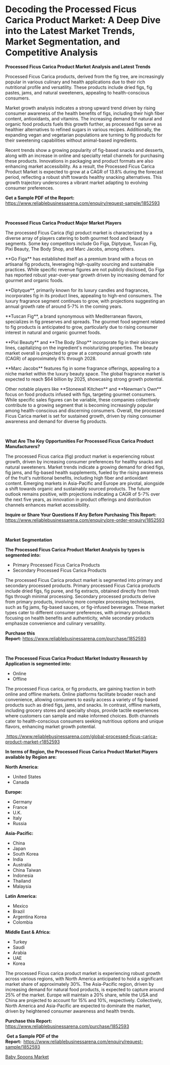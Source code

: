 <p><h1>Decoding the Processed Ficus Carica Product Market: A Deep Dive into the Latest Market Trends, Market Segmentation, and Competitive Analysis</h1></p><p><strong>Processed Ficus Carica Product Market Analysis and Latest Trends</strong></p>
<p><p>Processed Ficus Carica products, derived from the fig tree, are increasingly popular in various culinary and health applications due to their rich nutritional profile and versatility. These products include dried figs, fig pastes, jams, and natural sweeteners, appealing to health-conscious consumers.</p><p>Market growth analysis indicates a strong upward trend driven by rising consumer awareness of the health benefits of figs, including their high fiber content, antioxidants, and vitamins. The increasing demand for natural and organic food products fuels this growth further, as processed figs serve as healthier alternatives to refined sugars in various recipes. Additionally, the expanding vegan and vegetarian populations are turning to fig products for their sweetening capabilities without animal-based ingredients.</p><p>Recent trends show a growing popularity of fig-based snacks and desserts, along with an increase in online and specialty retail channels for purchasing these products. Innovations in packaging and product formats are also enhancing market accessibility. As a result, the Processed Ficus Carica Product Market is expected to grow at a CAGR of 13.8% during the forecast period, reflecting a robust shift towards healthy snacking alternatives. This growth trajectory underscores a vibrant market adapting to evolving consumer preferences.</p></p>
<p><strong>Get a Sample PDF of the Report:&nbsp;</strong> <a href="https://www.reliablebusinessarena.com/enquiry/request-sample/1852593?utm_campaign=3457&utm_medium=2&utm_source=Github&utm_content=ia&utm_term=05042025&utm_id=processed-ficus-carica-product">https://www.reliablebusinessarena.com/enquiry/request-sample/1852593</a></p>
<p>&nbsp;</p>
<p><strong>Processed Ficus Carica Product Major Market Players</strong></p>
<p><p>The processed Ficus Carica (fig) product market is characterized by a diverse array of players catering to both gourmet food and beauty segments. Some key competitors include Go Figa, Diptyque, Tuscan Fig, Pixi Beauty, The Body Shop, and Marc Jacobs, among others.</p><p>**Go Figa** has established itself as a premium brand with a focus on artisanal fig products, leveraging high-quality sourcing and sustainable practices. While specific revenue figures are not publicly disclosed, Go Figa has reported robust year-over-year growth driven by increasing demand for gourmet and organic foods.</p><p>**Diptyque**, primarily known for its luxury candles and fragrances, incorporates fig in its product lines, appealing to high-end consumers. The luxury fragrance segment continues to grow, with projections suggesting an annual growth rate of around 5-7% in the coming years.</p><p>**Tuscan Fig**, a brand synonymous with Mediterranean flavors, specializes in fig preserves and spreads. The gourmet food segment related to fig products is anticipated to grow, particularly due to rising consumer interest in natural and organic gourmet foods.</p><p>**Pixi Beauty** and **The Body Shop** incorporate fig in their skincare lines, capitalizing on the ingredient's moisturizing properties. The beauty market overall is projected to grow at a compound annual growth rate (CAGR) of approximately 6% through 2028.</p><p>**Marc Jacobs** features fig in some fragrance offerings, appealing to a niche market within the luxury beauty space. The global fragrance market is expected to reach $64 billion by 2025, showcasing strong growth potential.</p><p>Other notable players like **Stonewall Kitchen** and **Newman's Own** focus on food products infused with figs, targeting gourmet consumers. While specific sales figures can be variable, these companies collectively contribute to a growing segment that is becoming increasingly popular among health-conscious and discerning consumers. Overall, the processed Ficus Carica market is set for sustained growth, driven by rising consumer awareness and demand for diverse fig products.</p></p>
<p>&nbsp;</p>
<p><strong>What Are The Key Opportunities For Processed Ficus Carica Product Manufacturers?</strong></p>
<p><p>The processed Ficus carica (fig) product market is experiencing robust growth, driven by increasing consumer preferences for healthy snacks and natural sweeteners. Market trends indicate a growing demand for dried figs, fig jams, and fig-based health supplements, fueled by the rising awareness of the fruit's nutritional benefits, including high fiber and antioxidant content. Emerging markets in Asia-Pacific and Europe are pivotal, alongside a shift towards organic and sustainably sourced products. The future outlook remains positive, with projections indicating a CAGR of 5-7% over the next five years, as innovation in product offerings and distribution channels enhances market accessibility.</p></p>
<p><strong>Inquire or Share Your Questions If Any Before Purchasing This Report:</strong> <a href="https://www.reliablebusinessarena.com/enquiry/pre-order-enquiry/1852593?utm_campaign=3457&utm_medium=2&utm_source=Github&utm_content=ia&utm_term=05042025&utm_id=processed-ficus-carica-product">https://www.reliablebusinessarena.com/enquiry/pre-order-enquiry/1852593</a></p>
<p>&nbsp;</p>
<p><strong>Market Segmentation</strong></p>
<p><strong>The Processed Ficus Carica Product Market Analysis by types is segmented into:</strong></p>
<p><ul><li>Primary Processed Ficus Carica Products</li><li>Secondary Processed Ficus Carica Products</li></ul></p>
<p><p>The processed Ficus Carica product market is segmented into primary and secondary processed products. Primary processed Ficus Carica products include dried figs, fig puree, and fig extracts, obtained directly from fresh figs through minimal processing. Secondary processed products derive from primary products, involving more complex processing techniques, such as fig jams, fig-based sauces, or fig-infused beverages. These market types cater to different consumer preferences, with primary products focusing on health benefits and authenticity, while secondary products emphasize convenience and culinary versatility.</p></p>
<p><strong>Purchase this Report:&nbsp;</strong><a href="https://www.reliablebusinessarena.com/purchase/1852593?utm_campaign=3457&utm_medium=2&utm_source=Github&utm_content=ia&utm_term=05042025&utm_id=processed-ficus-carica-product">https://www.reliablebusinessarena.com/purchase/1852593</a></p>
<p>&nbsp;</p>
<p><strong>The Processed Ficus Carica Product Market Industry Research by Application is segmented into:</strong></p>
<p><ul><li>Online</li><li>Offline</li></ul></p>
<p><p>The processed Ficus carica, or fig products, are gaining traction in both online and offline markets. Online platforms facilitate broader reach and convenience, allowing consumers to easily access a variety of fig-based products such as dried figs, jams, and snacks. In contrast, offline markets, including grocery stores and specialty shops, provide tactile experiences where customers can sample and make informed choices. Both channels cater to health-conscious consumers seeking nutritious options and unique flavors, enhancing market growth potential.</p></p>
<p><a href="https://www.reliablebusinessarena.com/global-processed-ficus-carica-product-market-r1852593?utm_campaign=3457&utm_medium=2&utm_source=Github&utm_content=ia&utm_term=05042025&utm_id=processed-ficus-carica-product">&nbsp;https://www.reliablebusinessarena.com/global-processed-ficus-carica-product-market-r1852593</a></p>
<p><strong>In terms of Region, the Processed Ficus Carica Product Market Players available by Region are:</strong></p>
<p>
    <p> <strong> North America: </strong>
        <ul>
            <li>United States</li>
            <li>Canada</li>
        </ul>
        </p> 
    <p> <strong> Europe: </strong>
        <ul>
            <li>Germany</li>
            <li>France</li>
            <li>U.K.</li>
            <li>Italy</li>
            <li>Russia</li>
        </ul>
        </p> 
    <p> <strong> Asia-Pacific: </strong>
        <ul>
            <li>China</li>
            <li>Japan</li>
            <li>South Korea</li>
            <li>India</li>
            <li>Australia</li>
            <li>China Taiwan</li>
            <li>Indonesia</li>
            <li>Thailand</li>
            <li>Malaysia</li>
        </ul>
        </p> 
    <p> <strong> Latin America: </strong>
        <ul>
            <li>Mexico</li>
            <li>Brazil</li>
            <li>Argentina Korea</li>
            <li>Colombia</li>
        </ul>
        </p> 
    <p> <strong> Middle East & Africa: </strong>
        <ul>
            <li>Turkey</li>
            <li>Saudi</li>
            <li>Arabia</li>
            <li>UAE</li>
            <li>Korea</li>
        </ul>
    </p>
    </p>
<p><p>The processed Ficus carica product market is experiencing robust growth across various regions, with North America anticipated to hold a significant market share of approximately 30%. The Asia-Pacific region, driven by increasing demand for natural food products, is expected to capture around 25% of the market. Europe will maintain a 20% share, while the USA and China are projected to account for 15% and 10%, respectively. Collectively, North America and Asia-Pacific are expected to dominate the market, driven by heightened consumer awareness and health trends.</p></p>
<p><strong>Purchase this Report: </strong><a href="https://www.reliablebusinessarena.com/purchase/1852593?utm_campaign=3457&utm_medium=2&utm_source=Github&utm_content=ia&utm_term=05042025&utm_id=processed-ficus-carica-product">https://www.reliablebusinessarena.com/purchase/1852593</a></p>
<p>&nbsp;<strong>Get a Sample PDF of the Report:&nbsp;&nbsp;</strong><a href="https://www.reliablebusinessarena.com/enquiry/request-sample/1852593?utm_campaign=3457&utm_medium=2&utm_source=Github&utm_content=ia&utm_term=05042025&utm_id=processed-ficus-carica-product">https://www.reliablebusinessarena.com/enquiry/request-sample/1852593</a></p>
<p><strong></strong></p>
<p><p><a href="https://github.com/belhejmawoue/Market-Research-Report-List-1/blob/main/baby-spoons-market.md?utm_campaign=3457&utm_medium=2&utm_source=Github&utm_content=ia&utm_term=05042025&utm_id=processed-ficus-carica-product">Baby Spoons Market</a></p></p>